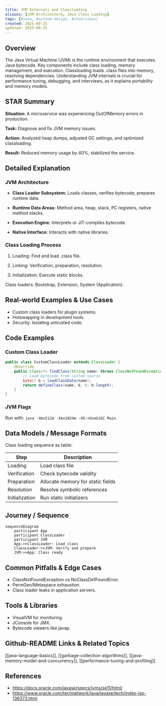 ```yaml
---
title: JVM Internals and Classloading
aliases: [JVM Architecture, Java Class Loading]
tags: [#java, #system-design, #interviews]
created: 2025-09-25
updated: 2025-09-25
---
```


## Overview

The Java Virtual Machine (JVM) is the runtime environment that executes Java bytecode. Key components include class loading, memory management, and execution. Classloading loads .class files into memory, resolving dependencies. Understanding JVM internals is crucial for performance tuning, debugging, and interviews, as it explains portability and memory models.

## STAR Summary

**Situation:** A microservice was experiencing OutOfMemory errors in production.

**Task:** Diagnose and fix JVM memory issues.

**Action:** Analyzed heap dumps, adjusted GC settings, and optimized classloading.

**Result:** Reduced memory usage by 40%, stabilized the service.

## Detailed Explanation

### JVM Architecture

- **Class Loader Subsystem:** Loads classes, verifies bytecode, prepares runtime data.

- **Runtime Data Areas:** Method area, heap, stack, PC registers, native method stacks.

- **Execution Engine:** Interprets or JIT-compiles bytecode.

- **Native Interface:** Interacts with native libraries.

### Class Loading Process

1. Loading: Find and load .class file.

2. Linking: Verification, preparation, resolution.

3. Initialization: Execute static blocks.

Class loaders: Bootstrap, Extension, System (Application).

## Real-world Examples & Use Cases

- Custom class loaders for plugin systems.
- Hotswapping in development tools.
- Security: Isolating untrusted code.

## Code Examples

### Custom Class Loader

```java
public class CustomClassLoader extends ClassLoader {
    @Override
    public Class<?> findClass(String name) throws ClassNotFoundException {
        // Load bytecode from custom source
        byte[] b = loadClassData(name);
        return defineClass(name, b, 0, b.length);
    }
}
```

### JVM Flags

Run with: `java -Xms512m -Xmx1024m -XX:+UseG1GC Main`

## Data Models / Message Formats

Class loading sequence as table:

| Step | Description |
|------|-------------|
| Loading | Load class file |
| Verification | Check bytecode validity |
| Preparation | Allocate memory for static fields |
| Resolution | Resolve symbolic references |
| Initialization | Run static initializers |

## Journey / Sequence

```mermaid
sequenceDiagram
    participant App
    participant ClassLoader
    participant JVM
    App->>ClassLoader: Load class
    ClassLoader->>JVM: Verify and prepare
    JVM->>App: Class ready
```

## Common Pitfalls & Edge Cases

- ClassNotFoundException vs NoClassDefFoundError.
- PermGen/Metaspace exhaustion.
- Class loader leaks in application servers.

## Tools & Libraries

- VisualVM for monitoring.
- JConsole for JMX.
- Bytecode viewers like javap.

## Github-README Links & Related Topics

[[java-language-basics]], [[garbage-collection-algorithms]], [[java-memory-model-and-concurrency]], [[performance-tuning-and-profiling]]

## References

- https://docs.oracle.com/javase/specs/jvms/se11/html/
- https://www.oracle.com/technetwork/java/javase/tech/index-jsp-136373.html